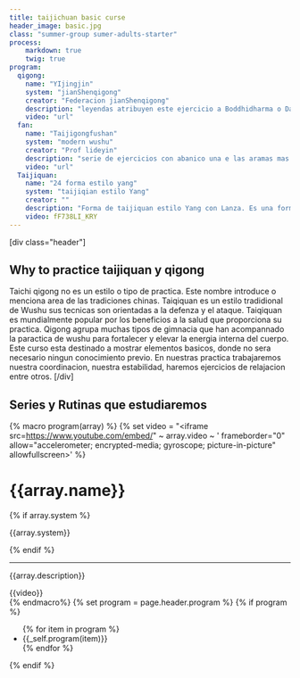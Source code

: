 ```yaml
---
title: taijichuan basic curse
header_image: basic.jpg
class: "summer-group sumer-adults-starter"
process:
    markdown: true
    twig: true
program:
  qigong:
    name: "YIjingjin"
    system: "jianShenqigong"
    creator: "Federacion jianShenqigong"
    description: "leyendas atribuyen este ejercicio a Boddhidharma o Damo, 28º Patriarca del Budismo Mahayana, la creación de ésta serie de 12 ejercicios muy fáciles de realizar que actúan sobre las fascias, músculos, tendones y huesos, aportando fortalecimiento a nivel físico, además de equilibrio energético que aporta calma emocional y mental."
    video: "url"
  fan:
    name: "Taijigongfushan"
    system: "modern wushu"
    creator: "Prof lideyin"
    description: "serie de ejercicios con abanico una e las aramas mas versatiles de wushu. Esta moderna forma de wushu esta esta conformada con ejecicios basicos de pupulares estilos de wushu ShalingQuan , Taijiquan, Baguazhang, Espada , sable y otros. uniendo manera armonica y elegante diversas corrientes y filosofias de wushu"
    video: "url"
  Taijiquan:
    name: "24 forma estilo yang"
    system: "taijiqian estilo Yang"
    creator: ""
    description: "Forma de taijiquan estilo Yang con Lanza. Es una forma de nivel elemtal con elegantes y bellos movimientos."
    video: fF738LI_KRY
---
```

[div class="header"]
## Why to practice taijiquan y qigong
Taichi qigong no es un estilo o tipo de practica. Este nombre introduce o menciona area de las tradiciones chinas. Taiqiquan es un estilo tradidional de Wushu sus tecnicas son orientadas a la defenza y el ataque. Taiqiquan es mundialmente popular por los beneficios a la salud que proporciona su practica. Qigong agrupa muchas tipos de gimnacia que han acompannado la paractica de wushu para fortalecer y elevar la energia interna del cuerpo. Este curso esta destinado a mostrar elementos basicos, donde no sera necesario ningun conocimiento previo. En nuestras practica trabajaremos nuestra coordinacion, nuestra estabilidad, haremos ejercicios de relajacion entre otros.
[/div]

## Series y Rutinas que estudiaremos
{% macro program(array) %}
  {% set video = "<iframe src=https://www.youtube.com/embed/" ~ array.video ~ ' frameborder="0" allow="accelerometer; encrypted-media; gyroscope; picture-in-picture" allowfullscreen></iframe>' %}
  <div class="program-item">
    <div class="description">
      <h1>{{array.name}}</h1>
    {% if array.system %}
            <p>{{array.system}}</p>
  {% endif %}
      <hr>
      <p>{{array.description}}</p>
    </div>
    <div class="video">
    {{video}}
    </div>
  <div>
{% endmacro%}
{% set program = page.header.program %}
{% if program %}
<div class="program">
  <ul class="styledList">
    {% for item in program %}
      <li>{{_self.program(item)}}
    </li>
    {% endfor %}
  </ul>
</div>
{% endif %}
